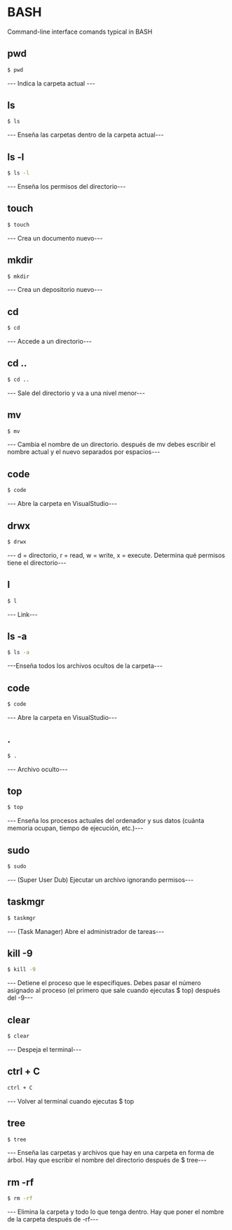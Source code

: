 # BASH

Command-line interface comands typical in BASH

## pwd

```sh
$ pwd
```

--- Indica la carpeta actual ---

## ls

```sh
$ ls
```

--- Enseña las carpetas dentro de la carpeta actual---

## ls -l
```sh
$ ls -l
```

--- Enseña los permisos del directorio---

## touch

```sh
$ touch
```

--- Crea un documento nuevo---

## mkdir

```sh
$ mkdir
```

--- Crea un depositorio nuevo---

## cd

```sh
$ cd
```

--- Accede a un directorio---

## cd ..

```sh
$ cd ..
```

--- Sale del directorio y va a una nivel menor---

## mv

```sh
$ mv
```

--- Cambia el nombre de un directorio. después de mv debes escribir el nombre actual y el nuevo separados por espacios---

## code

```sh
$ code
```

--- Abre la carpeta en VisualStudio---

## drwx

```sh
$ drwx
```

--- d = directorio, r = read, w = write, x = execute. Determina qué permisos tiene el directorio---

## l

```sh
$ l
```

--- Link---

## ls -a

```sh
$ ls -a
```

---Enseña todos los archivos ocultos de la carpeta---

## code

```sh
$ code
```

--- Abre la carpeta en VisualStudio---

## .

```sh
$ .
```

--- Archivo oculto---

## top

```sh
$ top
```

--- Enseña los procesos actuales del ordenador y sus datos (cuánta memoria ocupan, tiempo de ejecución, etc.)---

## sudo

```sh
$ sudo
```

--- (Super User Dub) Ejecutar un archivo ignorando permisos---

## taskmgr

```sh
$ taskmgr
```

--- (Task Manager) Abre el administrador de tareas---

## kill -9

```sh
$ kill -9
```

--- Detiene el proceso que le especifiques. Debes pasar el número asignado al proceso (el primero que sale cuando ejecutas $ top) después del -9---

## clear

```sh
$ clear
```

--- Despeja el terminal---

## ctrl + C

```sh
ctrl + C
```

--- Volver al terminal cuando ejecutas $ top

## tree

```sh
$ tree
```

--- Enseña las carpetas y archivos que hay en una carpeta en forma de árbol. Hay que escribir el nombre del directorio después de $ tree---

## rm -rf

```sh
$ rm -rf
```

--- Elimina la carpeta y todo lo que tenga dentro. Hay que poner el nombre de la carpeta después de -rf---






